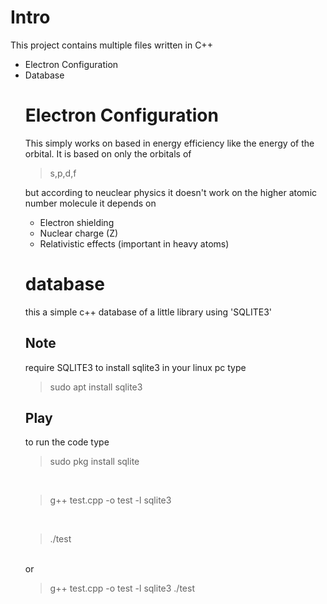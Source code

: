 <h1>Intro</h1>
<p>This project contains multiple files written in C++</p>
<ul>
<li>Electron Configuration </li>
<li> Database </li>

# Electron Configuration 
This simply works on based in energy efficiency like the energy of the orbital.
It is based on only the orbitals of

> s,p,d,f

but according to neuclear physics it doesn't work on the higher atomic number molecule
it depends on
<ul>
  <li> Electron shielding
  </li>
  <li>Nuclear charge (Z)</li>
  <li>Relativistic effects (important in heavy atoms)</li>
</ul>


# database
this a simple c++ database of a little library using 'SQLITE3'
## Note
require SQLITE3
to install sqlite3 in your linux pc type
> sudo apt install sqlite3
## Play
to run the code type 
> sudo pkg install sqlite
</br>

> g++ test.cpp -o test -l sqlite3

</br>

> ./test

</br>
or
</br>

> g++ test.cpp -o test -l sqlite3
> ./test

